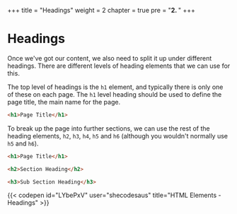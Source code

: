 +++
title = "Headings"
weight = 2
chapter = true
pre = "<b>2. </b>"
+++

# Headings

Once we've got our content, we also need to split it up under different headings. There are different levels of heading elements that we can use for this.

The top level of headings is the `h1` element, and typically there is only one of these on each page. The `h1` level heading should be used to define the page title, the main name for the page.

```html
<h1>Page Title</h1>
```

To break up the page into further sections, we can use the rest of the heading elements, `h2`, `h3`, `h4`, `h5` and `h6` (although you wouldn't normally use `h5` and `h6`).

```html
<h1>Page Title</h1>

<h2>Section Heading</h2>

<h3>Sub Section Heading</h3>
```

{{< codepen id="LYbePxV" user="shecodesaus" title="HTML Elements - Headings" >}}